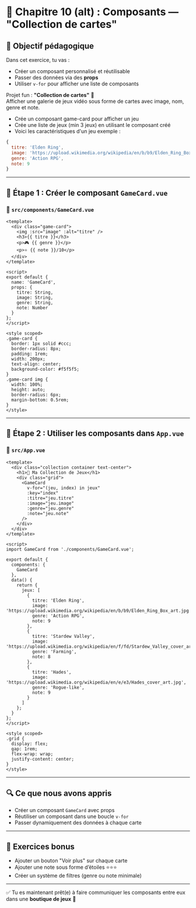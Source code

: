 
# 🧪 Chapitre 10 (alt) : Composants — "Collection de cartes"

## 🎯 Objectif pédagogique

Dans cet exercice, tu vas :

- Créer un composant personnalisé et réutilisable
- Passer des données via des **props**
- Utiliser `v-for` pour afficher une liste de composants

Projet fun : **"Collection de cartes"** 🎴  
Afficher une galerie de jeux vidéo sous forme de cartes avec image, nom, genre et note.

- Crée un composant game-card pour afficher un jeu
- Crée une liste de jeux (min 3 jeux) en utilisant le composant créé
- Voici les caractéristiques d'un jeu exemple :

```js
{
  titre: 'Elden Ring',
  image: 'https://upload.wikimedia.org/wikipedia/en/b/b9/Elden_Ring_Box_art.jpg',
  genre: 'Action RPG',
  note: 9
}
```


---

## 🧱 Étape 1 : Créer le composant `GameCard.vue`

### 📄 `src/components/GameCard.vue`

```vue
<template>
  <div class="game-card">
    <img :src="image" :alt="titre" />
    <h3>{{ titre }}</h3>
    <p>🎮 {{ genre }}</p>
    <p>⭐ {{ note }}/10</p>
  </div>
</template>

<script>
export default {
  name: 'GameCard',
  props: {
    titre: String,
    image: String,
    genre: String,
    note: Number
  }
};
</script>

<style scoped>
.game-card {
  border: 1px solid #ccc;
  border-radius: 8px;
  padding: 1rem;
  width: 200px;
  text-align: center;
  background-color: #f5f5f5;
}
.game-card img {
  width: 100%;
  height: auto;
  border-radius: 6px;
  margin-bottom: 0.5rem;
}
</style>
```

---

## 🧱 Étape 2 : Utiliser les composants dans `App.vue`

### 📄 `src/App.vue`

```vue
<template>
  <div class="collection container text-center">
    <h1>🎴 Ma Collection de Jeux</h1>
    <div class="grid">
      <GameCard
        v-for="(jeu, index) in jeux"
        :key="index"
        :titre="jeu.titre"
        :image="jeu.image"
        :genre="jeu.genre"
        :note="jeu.note"
      />
    </div>
  </div>
</template>

<script>
import GameCard from './components/GameCard.vue';

export default {
  components: {
    GameCard
  },
  data() {
    return {
      jeux: [
        {
          titre: 'Elden Ring',
          image: 'https://upload.wikimedia.org/wikipedia/en/b/b9/Elden_Ring_Box_art.jpg',
          genre: 'Action RPG',
          note: 9
        },
        {
          titre: 'Stardew Valley',
          image: 'https://upload.wikimedia.org/wikipedia/en/f/fd/Stardew_Valley_cover_art.jpg',
          genre: 'Farming',
          note: 8
        },
        {
          titre: 'Hades',
          image: 'https://upload.wikimedia.org/wikipedia/en/e/e3/Hades_cover_art.jpg',
          genre: 'Rogue-like',
          note: 9
        }
      ]
    };
  }
};
</script>

<style scoped>
.grid {
  display: flex;
  gap: 1rem;
  flex-wrap: wrap;
  justify-content: center;
}
</style>
```

---

## 🔍 Ce que nous avons appris

- Créer un composant `GameCard` avec props
- Réutiliser un composant dans une boucle `v-for`
- Passer dynamiquement des données à chaque carte

---

## 🎯 Exercices bonus

- Ajouter un bouton "Voir plus" sur chaque carte
- Ajouter une note sous forme d’étoiles ⭐⭐⭐
- Créer un système de filtres (genre ou note minimale)

---

✅ Tu es maintenant prêt(e) à faire communiquer les composants entre eux dans une **boutique de jeux** 🛒
